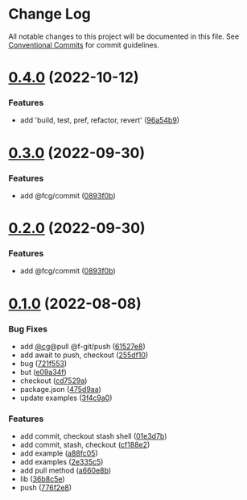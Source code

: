 # Change Log

All notable changes to this project will be documented in this file.
See [Conventional Commits](https://conventionalcommits.org) for commit guidelines.

# [0.4.0](https://github.com/fafayzf/cg/compare/v1.0.0...v0.4.0) (2022-10-12)


### Features

* add 'build, test, pref, refactor, revert' ([96a54b9](https://github.com/fafayzf/cg/commit/96a54b9f8d8fea64588d339387432c142960dc6a))






# [0.3.0](https://github.com/fafayzf/cg/compare/v0.2.2...v0.3.0) (2022-09-30)


### Features

* add @fcg/commit ([0893f0b](https://github.com/fafayzf/cg/commit/0893f0bcc4de2a89357cadab06cc72335586c85f))





# [0.2.0](https://github.com/fafayzf/cg/compare/v0.2.2...v0.2.0) (2022-09-30)


### Features

* add @fcg/commit ([0893f0b](https://github.com/fafayzf/cg/commit/0893f0bcc4de2a89357cadab06cc72335586c85f))






# [0.1.0](https://github.com/fafayzf/fafa-git/compare/v0.0.7...v0.1.0) (2022-08-08)


### Bug Fixes

* add [@cg](https://github.com/cg)@pull @f-git/push ([61527e8](https://github.com/fafayzf/fafa-git/commit/61527e8389d54af27c2a6f1d7f97fdbefc7d907b))
* add await to push, checkout ([255df10](https://github.com/fafayzf/fafa-git/commit/255df108294822ed13305237c0e6f548eb2b74ba))
* bug ([721f553](https://github.com/fafayzf/fafa-git/commit/721f5538a4f584e8c22f71e7df2944c12df1fb4f))
* but ([e09a34f](https://github.com/fafayzf/fafa-git/commit/e09a34fe40522f08f161f6b906bb4fcd4a1ed9a4))
* checkout ([cd7529a](https://github.com/fafayzf/fafa-git/commit/cd7529a939b80cb5dcdaeaba3c5180845f122dfd))
* package.json ([475d9aa](https://github.com/fafayzf/fafa-git/commit/475d9aa9de925fecc1dc57de031b13db58da3f4d))
* update examples ([3f4c9a0](https://github.com/fafayzf/fafa-git/commit/3f4c9a0d86549015604cbb5f22640b9ce967b099))


### Features

* add commit, checkout stash shell ([01e3d7b](https://github.com/fafayzf/fafa-git/commit/01e3d7b351775267fc1273558d3e2435ded19d7f))
* add commit, stash, checkout ([cf188e2](https://github.com/fafayzf/fafa-git/commit/cf188e2a74533c854035ac2c0a6c02efdc2a8d16))
* add example ([a88fc05](https://github.com/fafayzf/fafa-git/commit/a88fc05e994ab561a040780db6954758fd47eb84))
* add examples ([2e335c5](https://github.com/fafayzf/fafa-git/commit/2e335c56bc9dffaeafa7cd6d367e19878acf2777))
* add pull method ([a660e8b](https://github.com/fafayzf/fafa-git/commit/a660e8b9d271b2ede3db9e72c024b5b5d5058d76))
* lib ([36b8c5e](https://github.com/fafayzf/fafa-git/commit/36b8c5edd8079face99e855f1c1027f2abee28bd))
* push ([776f2e8](https://github.com/fafayzf/fafa-git/commit/776f2e85b99936c6d562c0744abc16b00193d859))
